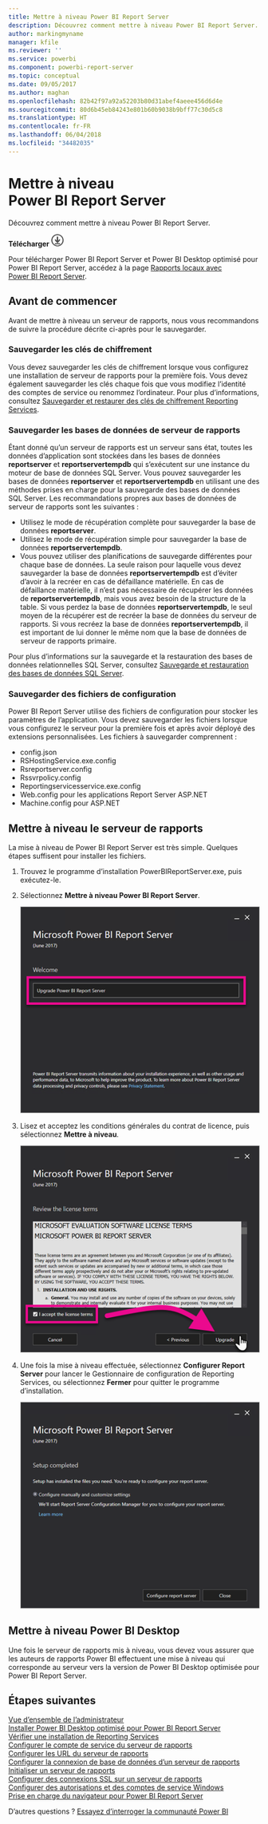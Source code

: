```yaml
---
title: Mettre à niveau Power BI Report Server
description: Découvrez comment mettre à niveau Power BI Report Server.
author: markingmyname
manager: kfile
ms.reviewer: ''
ms.service: powerbi
ms.component: powerbi-report-server
ms.topic: conceptual
ms.date: 09/05/2017
ms.author: maghan
ms.openlocfilehash: 82b42f97a92a52203b80d31abef4aeee456d6d4e
ms.sourcegitcommit: 80d6b45eb84243e801b60b9038b9bff77c30d5c8
ms.translationtype: HT
ms.contentlocale: fr-FR
ms.lasthandoff: 06/04/2018
ms.locfileid: "34482035"
---
```

# <a name="upgrade-power-bi-report-server"></a>Mettre à niveau Power BI Report Server
Découvrez comment mettre à niveau Power BI Report Server.

 **Télécharger** ![télécharger](media/upgrade/download.png "télécharger")

Pour télécharger Power BI Report Server et Power BI Desktop optimisé pour Power BI Report Server, accédez à la page [Rapports locaux avec Power BI Report Server](https://powerbi.microsoft.com/report-server/).

## <a name="before-you-begin"></a>Avant de commencer
Avant de mettre à niveau un serveur de rapports, nous vous recommandons de suivre la procédure décrite ci-après pour le sauvegarder.

### <a name="backing-up-the-encryption-keys"></a>Sauvegarder les clés de chiffrement
Vous devez sauvegarder les clés de chiffrement lorsque vous configurez une installation de serveur de rapports pour la première fois. Vous devez également sauvegarder les clés chaque fois que vous modifiez l’identité des comptes de service ou renommez l’ordinateur. Pour plus d’informations, consultez [Sauvegarder et restaurer des clés de chiffrement Reporting Services](https://docs.microsoft.com/sql/reporting-services/install-windows/ssrs-encryption-keys-back-up-and-restore-encryption-keys).

### <a name="backing-up-the-report-server-databases"></a>Sauvegarder les bases de données de serveur de rapports
Étant donné qu’un serveur de rapports est un serveur sans état, toutes les données d’application sont stockées dans les bases de données **reportserver** et **reportservertempdb** qui s’exécutent sur une instance du moteur de base de données SQL Server. Vous pouvez sauvegarder les bases de données **reportserver** et **reportservertempdb** en utilisant une des méthodes prises en charge pour la sauvegarde des bases de données SQL Server. Les recommandations propres aux bases de données de serveur de rapports sont les suivantes :

* Utilisez le mode de récupération complète pour sauvegarder la base de données **reportserver**.
* Utilisez le mode de récupération simple pour sauvegarder la base de données **reportservertempdb**.
* Vous pouvez utiliser des planifications de sauvegarde différentes pour chaque base de données. La seule raison pour laquelle vous devez sauvegarder la base de données **reportservertempdb** est d’éviter d’avoir à la recréer en cas de défaillance matérielle. En cas de défaillance matérielle, il n’est pas nécessaire de récupérer les données de **reportservertempdb**, mais vous avez besoin de la structure de la table. Si vous perdez la base de données **reportservertempdb**, le seul moyen de la récupérer est de recréer la base de données du serveur de rapports. Si vous recréez la base de données **reportservertempdb**, il est important de lui donner le même nom que la base de données de serveur de rapports primaire.

Pour plus d’informations sur la sauvegarde et la restauration des bases de données relationnelles SQL Server, consultez [Sauvegarde et restauration des bases de données SQL Server](https://docs.microsoft.com/sql/relational-databases/backup-restore/back-up-and-restore-of-sql-server-databases).

### <a name="backing-up-the-configuration-files"></a>Sauvegarder des fichiers de configuration
Power BI Report Server utilise des fichiers de configuration pour stocker les paramètres de l’application. Vous devez sauvegarder les fichiers lorsque vous configurez le serveur pour la première fois et après avoir déployé des extensions personnalisées. Les fichiers à sauvegarder comprennent :

* config.json
* RSHostingService.exe.config
* Rsreportserver.config
* Rssvrpolicy.config
* Reportingservicesservice.exe.config
* Web.config pour les applications Report Server ASP.NET
* Machine.config pour ASP.NET

## <a name="upgrade-the-report-server"></a>Mettre à niveau le serveur de rapports
La mise à niveau de Power BI Report Server est très simple. Quelques étapes suffisent pour installer les fichiers.

1. Trouvez le programme d’installation PowerBIReportServer.exe, puis exécutez-le.
2. Sélectionnez **Mettre à niveau Power BI Report Server**.
   
    ![](media/upgrade/reportserver-upgrade1.png "Mettre à niveau Power BI Report Server")
3. Lisez et acceptez les conditions générales du contrat de licence, puis sélectionnez **Mettre à niveau**.
   
    ![](media/upgrade/reportserver-upgrade-eula.png "Contrat de licence")
4. Une fois la mise à niveau effectuée, sélectionnez **Configurer Report Server** pour lancer le Gestionnaire de configuration de Reporting Services, ou sélectionnez **Fermer** pour quitter le programme d’installation.
   
    ![](media/upgrade/reportserver-upgrade-configure.png)

## <a name="upgrade-power-bi-desktop"></a>Mettre à niveau Power BI Desktop
Une fois le serveur de rapports mis à niveau, vous devez vous assurer que les auteurs de rapports Power BI effectuent une mise à niveau qui corresponde au serveur vers la version de Power BI Desktop optimisée pour Power BI Report Server.

## <a name="next-steps"></a>Étapes suivantes
[Vue d’ensemble de l’administrateur](admin-handbook-overview.md)  
[Installer Power BI Desktop optimisé pour Power BI Report Server](install-powerbi-desktop.md)  
[Vérifier une installation de Reporting Services](https://docs.microsoft.com/sql/reporting-services/install-windows/verify-a-reporting-services-installation)  
[Configurer le compte de service du serveur de rapports](https://docs.microsoft.com/sql/reporting-services/install-windows/configure-the-report-server-service-account-ssrs-configuration-manager)  
[Configurer les URL du serveur de rapports](https://docs.microsoft.com/sql/reporting-services/install-windows/configure-report-server-urls-ssrs-configuration-manager)  
[Configurer la connexion de base de données d’un serveur de rapports](https://docs.microsoft.com/sql/reporting-services/install-windows/configure-a-report-server-database-connection-ssrs-configuration-manager)  
[Initialiser un serveur de rapports](https://docs.microsoft.com/sql/reporting-services/install-windows/ssrs-encryption-keys-initialize-a-report-server)  
[Configurer des connexions SSL sur un serveur de rapports](https://docs.microsoft.com/sql/reporting-services/security/configure-ssl-connections-on-a-native-mode-report-server)  
[Configurer des autorisations et des comptes de service Windows](https://docs.microsoft.com/sql/database-engine/configure-windows/configure-windows-service-accounts-and-permissions)  
[Prise en charge du navigateur pour Power BI Report Server](browser-support.md)

D’autres questions ? [Essayez d’interroger la communauté Power BI](https://community.powerbi.com/)

